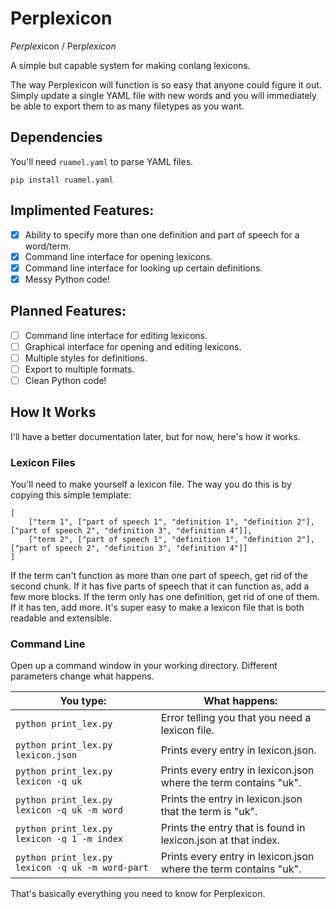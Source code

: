 # Perplexicon

*Perplex*icon / Perp*lexicon*

A simple but capable system for making conlang lexicons. 

The way Perplexicon will function is so easy that anyone could figure it out. Simply update a single YAML file with new words and you will immediately be able to export them to as many filetypes as you want.

## Dependencies

You'll need `ruamel.yaml` to parse YAML files. 

    pip install ruamel.yaml

## Implimented Features:

- [x] Ability to specify more than one definition and part of speech for a word/term.
- [x] Command line interface for opening lexicons.
- [x] Command line interface for looking up certain definitions.
- [x] Messy Python code!

## Planned Features:

- [ ] Command line interface for editing lexicons.
- [ ] Graphical interface for opening and editing lexicons.
- [ ] Multiple styles for definitions.
- [ ] Export to multiple formats.
- [ ] Clean Python code!

## How It Works

I'll have a better documentation later, but for now, here's how it works.

### Lexicon Files

You'll need to make yourself a lexicon file. The way you do this is by copying this simple template:

    [
        ["term 1", ["part of speech 1", "definition 1", "definition 2"], ["part of speech 2", "definition 3", "definition 4"]],
        ["term 2", ["part of speech 1", "definition 1", "definition 2"], ["part of speech 2", "definition 3", "definition 4"]]
    ]

If the term can't function as more than one part of speech, get rid of the second chunk. If it has five parts of speech that it can function as, add a few more blocks. If the term only has one definition, get rid of one of them. If it has ten, add more. It's super easy to make a lexicon file that is both readable and extensible.

### Command Line

Open up a command window in your working directory. Different parameters change what happens.

| You type:                                         | What happens:                                                    |
|---------------------------------------------------|------------------------------------------------------------------|
| `python print_lex.py`                             | Error telling you that you need a lexicon file.                  |
| `python print_lex.py lexicon.json`                | Prints every entry in lexicon.json.                              |
| `python print_lex.py lexicon -q uk`               | Prints every entry in lexicon.json where the term contains "uk". |
| `python print_lex.py lexicon -q uk -m word`       | Prints the entry in lexicon.json that the term is "uk".          |
| `python print_lex.py lexicon -q 1 -m index`       | Prints the entry that is found in lexicon.json at that index.    |
| `python print_lex.py lexicon -q uk -m word-part`  | Prints every entry in lexicon.json where the term contains "uk". |

That's basically everything you need to know for Perplexicon.
